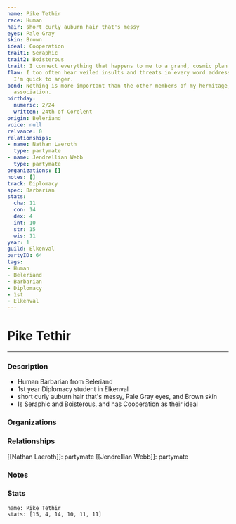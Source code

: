 ```yaml
---
name: Pike Tethir
race: Human
hair: short curly auburn hair that's messy
eyes: Pale Gray
skin: Brown
ideal: Cooperation
trait1: Seraphic
trait2: Boisterous
trait: I connect everything that happens to me to a grand, cosmic plan.
flaw: I too often hear veiled insults and threats in every word addressed to me, and
  I'm quick to anger.
bond: Nothing is more important than the other members of my hermitage, order, or
  association.
birthday:
  numeric: 2/24
  written: 24th of Corelent
origin: Beleriand
voice: null
relvance: 0
relationships:
- name: Nathan Laeroth
  type: partymate
- name: Jendrellian Webb
  type: partymate
organizations: []
notes: []
track: Diplomacy
spec: Barbarian
stats:
  cha: 11
  con: 14
  dex: 4
  int: 10
  str: 15
  wis: 11
year: 1
guild: Elkenval
partyID: 64
tags:
- Human
- Beleriand
- Barbarian
- Diplomacy
- 1st
- Elkenval
---
```

# Pike Tethir
---
### Description
- Human Barbarian from Beleriand
- 1st year Diplomacy student in Elkenval
- short curly auburn hair that's messy, Pale Gray eyes, and Brown skin
- Is Seraphic and Boisterous, and has Cooperation as their ideal

### Organizations

### Relationships
[[Nathan Laeroth]]: partymate
[[Jendrellian Webb]]: partymate

### Notes

### Stats
```statblock
name: Pike Tethir
stats: [15, 4, 14, 10, 11, 11]
```